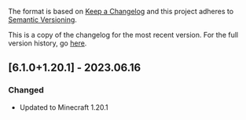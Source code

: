 The format is based on [Keep a Changelog](http://keepachangelog.com/en/1.0.0/) and this project adheres to [Semantic Versioning](http://semver.org/spec/v2.0.0.html).

This is a copy of the changelog for the most recent version. For the full version history, go [here](https://github.com/illusivesoulworks/cakechomps/blob/1.20.x/CHANGELOG.md).

## [6.1.0+1.20.1] - 2023.06.16
### Changed
- Updated to Minecraft 1.20.1
